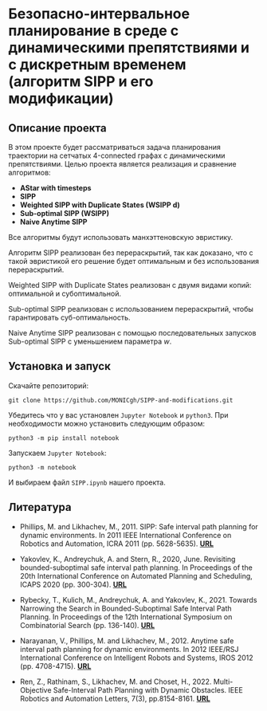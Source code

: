 # Безопасно-интервальное планирование в среде с динамическими препятствиями и с дискретным временем (алгоритм SIPP и его модификации)

## Описание проекта

В этом проекте будет рассматриваться задача планирования траектории на сетчатых 4-connected графах с динамическими препятствиями. Целью проекта является реализация и сравнение алгоритмов:

- **AStar with timesteps**
- **SIPP**
- **Weighted SIPP with Duplicate States (WSIPP d)**
- **Sub-optimal SIPP (WSIPP)**
- **Naive Anytime SIPP**


Все алгоритмы будут использовать манхэттеновскую эвристикy.

Алгоритм SIPP реализован без перераскрытий, так как доказано, что с такой эвристикой его решение будет оптимальным и без использования перераскрытий.

Weighted SIPP with Duplicate States реализован с двумя видами копий:  оптимальной и субоптимальной.

Sub-optimal SIPP реализован с использованием перераскрытий, чтобы гарантировать суб-оптимальность.

Naive Anytime SIPP реализован с помощью последовательных запусков Sub-optimal SIPP с уменьшением параметра *w*.

## Установка и запуск

Скачайте репозиторий:
```Console
git clone https://github.com/MONICgh/SIPP-and-modifications.git
```

Убедитесь что у вас установлен `Jupyter Notebook` и `python3`. При необходимости можно установить следующим образом:
```Console
python3 -m pip install notebook
```

Запускаем `Jupyter Notebook`:
```Console
python3 -m notebook
```

И выбираем файл `SIPP.ipynb` нашего проекта.


## Литература

- Phillips, M. and Likhachev, M., 2011. SIPP: Safe interval path planning for dynamic environments. In 2011 IEEE International Conference on Robotics and Automation, ICRA 2011  (pp. 5628-5635). [**URL**](http://www.cs.cmu.edu/~maxim/files/sipp_icra11.pdf)

- Yakovlev, K., Andreychuk, A. and Stern, R., 2020, June. Revisiting bounded-suboptimal safe interval path planning. In Proceedings of the 20th International Conference on Automated Planning and Scheduling, ICAPS 2020 (pp. 300-304). [**URL**](https://ojs.aaai.org/index.php/ICAPS/article/download/6674/6528)

- Rybecky, T., Kulich, M., Andreychuk, A. and Yakovlev, K., 2021. Towards Narrowing the Search in Bounded-Suboptimal Safe Interval Path Planning. In Proceedings of the 12th International Symposium on Combinatorial Search (pp. 136-140). [**URL**](https://ojs.aaai.org/index.php/SOCS/article/download/18562/18351)

- Narayanan, V., Phillips, M. and Likhachev, M., 2012. Anytime safe interval path planning for dynamic environments. In 2012 IEEE/RSJ International Conference on Intelligent Robots and Systems, IROS 2012 (pp. 4708-4715). [**URL**](http://www.ri.cmu.edu/pub_files/2012/10/asipp_iros12.pdf)

- Ren, Z., Rathinam, S., Likhachev, M. and Choset, H., 2022. Multi-Objective Safe-Interval Path Planning with Dynamic Obstacles. IEEE Robotics and Automation Letters, 7(3), pp.8154-8161. [**URL**](https://www.ri.cmu.edu/app/uploads/2022/07/ren22_mosipp_RAL_IROS22.pdf)
